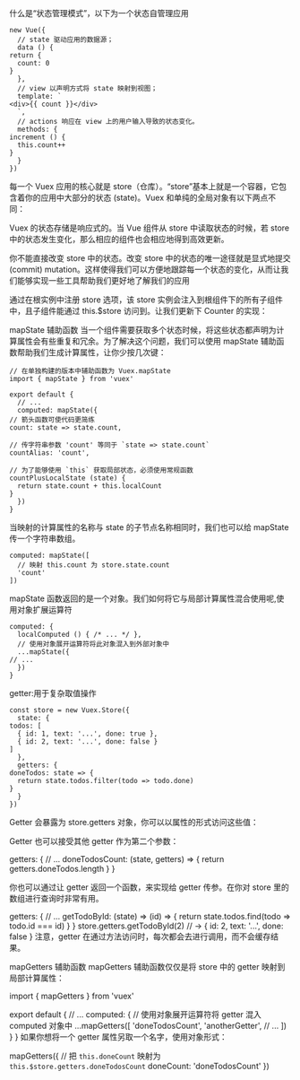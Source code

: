 什么是“状态管理模式”，以下为一个状态自管理应用

    new Vue({
      // state 驱动应用的数据源；
      data () {
    return {
      count: 0
    }
      },
      // view 以声明方式将 state 映射到视图；
      template: `
    <div>{{ count }}</div>
      `,
      // actions 响应在 view 上的用户输入导致的状态变化。
      methods: {
    increment () {
      this.count++
    }
      }
    })

每一个 Vuex 应用的核心就是 store（仓库）。“store”基本上就是一个容器，它包含着你的应用中大部分的状态 (state)。Vuex 和单纯的全局对象有以下两点不同：

Vuex 的状态存储是响应式的。当 Vue 组件从 store 中读取状态的时候，若 store 中的状态发生变化，那么相应的组件也会相应地得到高效更新。

你不能直接改变 store 中的状态。改变 store 中的状态的唯一途径就是显式地提交 (commit) mutation。这样使得我们可以方便地跟踪每一个状态的变化，从而让我们能够实现一些工具帮助我们更好地了解我们的应用

通过在根实例中注册 store 选项，该 store 实例会注入到根组件下的所有子组件中，且子组件能通过 this.$store 访问到。让我们更新下 Counter 的实现：

mapState 辅助函数
当一个组件需要获取多个状态时候，将这些状态都声明为计算属性会有些重复和冗余。为了解决这个问题，我们可以使用 mapState 辅助函数帮助我们生成计算属性，让你少按几次键：
    
    // 在单独构建的版本中辅助函数为 Vuex.mapState
    import { mapState } from 'vuex'
    
    export default {
      // ...
      computed: mapState({
    // 箭头函数可使代码更简练
    count: state => state.count,
    
    // 传字符串参数 'count' 等同于 `state => state.count`
    countAlias: 'count',
    
    // 为了能够使用 `this` 获取局部状态，必须使用常规函数
    countPlusLocalState (state) {
      return state.count + this.localCount
    }
      })
    }

当映射的计算属性的名称与 state 的子节点名称相同时，我们也可以给 mapState 传一个字符串数组。


    computed: mapState([
      // 映射 this.count 为 store.state.count
      'count'
    ])

mapState 函数返回的是一个对象。我们如何将它与局部计算属性混合使用呢,使用对象扩展运算符
    
    computed: {
      localComputed () { /* ... */ },
      // 使用对象展开运算符将此对象混入到外部对象中
      ...mapState({
    // ...
      })
    }

getter:用于复杂取值操作

    const store = new Vuex.Store({
      state: {
    todos: [
      { id: 1, text: '...', done: true },
      { id: 2, text: '...', done: false }
    ]
      },
      getters: {
    doneTodos: state => {
      return state.todos.filter(todo => todo.done)
    }
      }
    })

Getter 会暴露为 store.getters 对象，你可以以属性的形式访问这些值：


Getter 也可以接受其他 getter 作为第二个参数：

getters: {
  // ...
  doneTodosCount: (state, getters) => {
    return getters.doneTodos.length
  }
}

你也可以通过让 getter 返回一个函数，来实现给 getter 传参。在你对 store 里的数组进行查询时非常有用。

getters: {
  // ...
  getTodoById: (state) => (id) => {
    return state.todos.find(todo => todo.id === id)
  }
}
store.getters.getTodoById(2) // -> { id: 2, text: '...', done: false }
注意，getter 在通过方法访问时，每次都会去进行调用，而不会缓存结果。

mapGetters 辅助函数
mapGetters 辅助函数仅仅是将 store 中的 getter 映射到局部计算属性：

import { mapGetters } from 'vuex'

export default {
  // ...
  computed: {
  // 使用对象展开运算符将 getter 混入 computed 对象中
    ...mapGetters([
      'doneTodosCount',
      'anotherGetter',
      // ...
    ])
  }
}
如果你想将一个 getter 属性另取一个名字，使用对象形式：

mapGetters({
  // 把 `this.doneCount` 映射为 `this.$store.getters.doneTodosCount`
  doneCount: 'doneTodosCount'
})